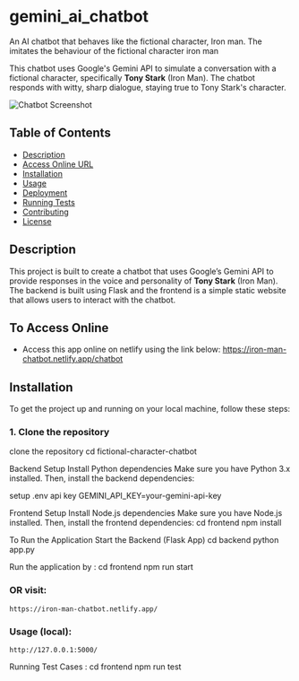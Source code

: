 # gemini_ai_chatbot

An AI chatbot that behaves like the fictional character, Iron man. The imitates the behaviour of the fictional character iron man

This chatbot uses Google's Gemini API to simulate a conversation with a fictional character, specifically **Tony Stark** (Iron Man). The chatbot responds with witty, sharp dialogue, staying true to Tony Stark's character.

![Chatbot Screenshot](frontend/images/ironman-home.jpg)

## Table of Contents

- [Description](#descriptions)
- [Access Online URL](#AccessOnlineURL)
- [Installation](#installation)
- [Usage](#usage)
- [Deployment](#deployment)
- [Running Tests](#running-tests)
- [Contributing](#contributing)
- [License](#license)

## Description

This project is built to create a chatbot that uses Google’s Gemini API to provide responses in the voice and personality of **Tony Stark** (Iron Man). The backend is built using Flask and the frontend is a simple static website that allows users to interact with the chatbot.

## To Access Online
- Access this app online on netlify using the link below:
https://iron-man-chatbot.netlify.app/chatbot

## Installation

To get the project up and running on your local machine, follow these steps:

### 1. Clone the repository


clone the repository
cd fictional-character-chatbot


Backend Setup
Install Python dependencies
Make sure you have Python 3.x installed. Then, install the backend dependencies:

setup .env api key
GEMINI_API_KEY=your-gemini-api-key

 Frontend Setup
Install Node.js dependencies
Make sure you have Node.js installed. Then, install the frontend dependencies:
    cd frontend
    npm install

To Run the Application
Start the Backend (Flask App)
    cd backend
    python app.py

Run the application by :
    cd frontend
    npm run start

### OR visit:
    https://iron-man-chatbot.netlify.app/

### Usage (local):
    http://127.0.0.1:5000/


Running Test Cases :
    cd frontend
    npm run test

```
